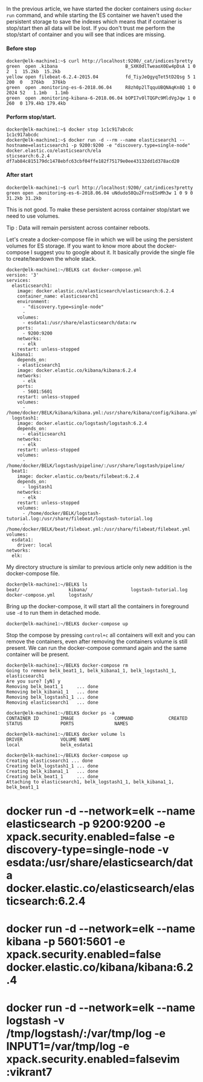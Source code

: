 In the previous article, we have started the docker containers using `docker run` command, and while starting the ES container we haven't used the persistent storage to save the indexes which means that if container is stop/start then all data will be lost. If you don't trust me perform the stop/start of container and you will see that indices are missing. 

#### Before stop

~~~
docker@elk-machine1:~$ curl http://localhost:9200/_cat/indices?pretty
green  open .kibana                         B_SXK0dlTweaoX0Ew4pDsA 1 0    2  1  15.2kb  15.2kb
yellow open filebeat-6.2.4-2015.04          fd_TiyJeQgyqTet5tD2Qsg 5 1  200  0   376kb   376kb
green  open .monitoring-es-6-2018.06.04     R8zh0p2lTqquUBQNAqKn8Q 1 0 2024 52   1.1mb   1.1mb
green  open .monitoring-kibana-6-2018.06.04 bOPI7v0lTQGPc9MldVgJqw 1 0  260  0 179.4kb 179.4kb
~~~

#### Perform stop/start.

~~~
docker@elk-machine1:~$ docker stop 1c1c917abcdc
1c1c917abcdc
docker@elk-machine1:~$ docker run -d --rm --name elasticsearch1 --hostname=elasticsearch1 -p 9200:9200 -e "discovery.type=single-node" docker.elastic.co/elasticsearch/ela
sticsearch:6.2.4
df7ab84c815179dc1478ebfc63cbf04ffe182f75179e0ee43132dd1d378acd20
~~~

#### After start

~~~
docker@elk-machine1:~$ curl http://localhost:9200/_cat/indices?pretty
green open .monitoring-es-6-2018.06.04 uNdudo58Qu2FrnsESnMh3w 1 0 9 0 31.2kb 31.2kb
~~~

This is not good. To make these persistent across container stop/start we need to use volumes. 

Tip : Data will remain persistent across container reboots. 

Let's create a docker-compose file in which we will be using the persistent volumes for ES storage. If you want to know more about the docker-compose I suggest you to google about it. It basically provide the single file to create/teardown the whole stack. 

~~~
docker@elk-machine1:~/BELK$ cat docker-compose.yml
version: '3'
services:
  elasticsearch1:
    image: docker.elastic.co/elasticsearch/elasticsearch:6.2.4
    container_name: elasticsearch1
    environment:
      - "discovery.type=single-node"
      - 
    volumes:
      - esdata1:/usr/share/elasticsearch/data:rw
    ports:
      - 9200:9200
    networks:
      - elk
    restart: unless-stopped
  kibana1:
    depends_on:
    - elasticsearch1
    image: docker.elastic.co/kibana/kibana:6.2.4
    networks:
      - elk
    ports:
      - 5601:5601
    restart: unless-stopped
    volumes:
      - /home/docker/BELK/kibana/kibana.yml:/usr/share/kibana/config/kibana.yml
  logstash1:
    image: docker.elastic.co/logstash/logstash:6.2.4
    depends_on:
      - elasticsearch1
    networks:
      - elk
    restart: unless-stopped
    volumes:
      - /home/docker/BELK/logstash/pipeline/:/usr/share/logstash/pipeline/
  beat1:
    image: docker.elastic.co/beats/filebeat:6.2.4
    depends_on:
      - logstash1
    networks:
      - elk
    restart: unless-stopped
    volumes:
      - /home/docker/BELK/logstash-tutorial.log:/usr/share/filebeat/logstash-tutorial.log
      - /home/docker/BELK/beat/filebeat.yml:/usr/share/filebeat/filebeat.yml
volumes:
  esdata1:
    driver: local
networks:
  elk:
~~~

My directory structure is similar to previous article only new addition is the docker-compose file.

~~~
docker@elk-machine1:~/BELK$ ls
beat/                  kibana/                logstash-tutorial.log
docker-compose.yml     logstash/
~~~

Bring up the docker-compose, it will start all the containers in foreground use `-d` to run them in detached mode.

~~~
docker@elk-machine1:~/BELK$ docker-compose up
~~~

Stop the compose by pressing `control+c` all containers will exit and you can remove the containers, even after removing the containers volume is still present. We can run the docker-compose command again and the same container will be present. 

~~~
docker@elk-machine1:~/BELK$ docker-compose rm
Going to remove belk_beat1_1, belk_kibana1_1, belk_logstash1_1, elasticsearch1
Are you sure? [yN] y
Removing belk_beat1_1     ... done
Removing belk_kibana1_1   ... done
Removing belk_logstash1_1 ... done
Removing elasticsearch1   ... done

docker@elk-machine1:~/BELK$ docker ps -a
CONTAINER ID        IMAGE               COMMAND             CREATED             STATUS              PORTS               NAMES

docker@elk-machine1:~/BELK$ docker volume ls
DRIVER              VOLUME NAME
local               belk_esdata1

docker@elk-machine1:~/BELK$ docker-compose up
Creating elasticsearch1 ... done
Creating belk_logstash1_1 ... done
Creating belk_kibana1_1   ... done
Creating belk_beat1_1     ... done
Attaching to elasticsearch1, belk_logstash1_1, belk_kibana1_1, belk_beat1_1
~~~



# docker run -d --network=elk --name elasticsearch -p 9200:9200 -e xpack.security.enabled=false  -e discovery-type=single-node  -v esdata:/usr/share/elasticsearch/data  docker.elastic.co/elasticsearch/elasticsearch:6.2.4
# docker run -d --network=elk --name kibana -p 5601:5601 -e xpack.security.enabled=false docker.elastic.co/kibana/kibana:6.2.4
# docker run -d --network=elk --name logstash -v /tmp/logstash/:/var/tmp/log -e INPUT1=/var/tmp/log -e xpack.security.enabled=falsevim :vikrant7